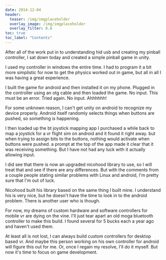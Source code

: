 ```yaml
---
date: 2014-12-04
header:
  teaser: /img/imgplaceholder
  overlay_image: /img/imgplaceholder
  overlay_filter: 0.8
toc: true
toc_label: "Contents"
--- 
```

After all of the work put in to understanding hid usb and creating my pinball
controller, I sat down today and created a simple pinball game in unity.

I used my controller in windows the entire time. I had to program it a bit
more simplistic for now to get the physics worked out in game, but all in all
I was having a great experience.

I built the game for android and then installed it on my phone. Plugged in the
controller using an otg cable and then loaded the game. No input. This must be
an error. Tried again. No input. Ahhhhhh!

For some unknown reason, I can't get unity on android to recognize my device
properly. Android itself randomly selects things when buttons are pushed, so
something is happening.

I then loaded up the bt joystick mapping app I purchased a while back to map a
joystick for a vr flight sim on android and it found it right away. but when
trying to assign bits to the buttons, nothing would activate when buttons were
pushed. a prompt at the top of the app made it clear that it was receiving
something. But I have not had any luck with it actually allowing input.

I did see that there is now an upgraded nicohood library to use, so I will
treat that and see if there are any differences. But with the comments from a
couple people stating similar problems with Linux and android, I'm pretty sure
that I'm out of luck.

Nicohood built his library based on the same thing I built mine. I understand
his is very nice, but he doesn't have the time to look in to the android
problem. There is another user who is though.

For now, my dreams of custom hardware and software controllers for mobile vr
are dying on the vine. I'll just tear apart an old moga bluetooth controller
to make this build. I found several for 5 bucks each a year ago and haven't
used them.

At least all is not lost, I can always build custom controllers for desktop
based vr. And maybe this person working on his own controller for android will
figure this out for me. Or, once I regain my resolve, I'll do it myself. But
now it's time to focus on game development.


